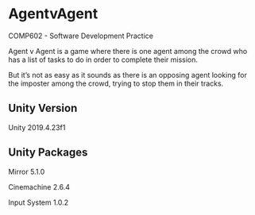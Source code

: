 # AgentvAgent
COMP602 - Software Development Practice

Agent v Agent is a game where there is one agent among the crowd who has a list of tasks to do in order to complete their mission. 

But it’s not as easy as it sounds as there is an opposing agent looking for the imposter among the crowd, trying to stop them in their tracks.


## Unity Version
Unity 2019.4.23f1

## Unity Packages
Mirror 5.1.0

Cinemachine 2.6.4

Input System 1.0.2
